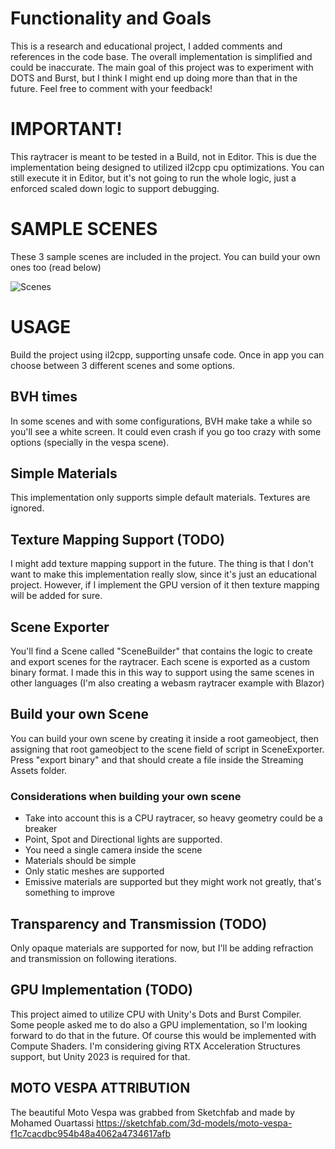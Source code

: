 # Functionality and Goals

This is a research and educational project, I added comments and references in the code base.
The overall implementation is simplified and could be inaccurate. The main goal of this project was to experiment with DOTS and Burst, but I think I might end up doing more than that in the future.
Feel free to comment with your feedback!

# IMPORTANT! 

This raytracer is meant to be tested in a Build, not in Editor.
This is due the implementation being designed to utilized il2cpp cpu optimizations.
You can still execute it in Editor, but it's not going to run the whole logic, just a enforced scaled down logic to support debugging.

# SAMPLE SCENES
These 3 sample scenes are included in the project. You can build your own ones too (read below)

![Scenes](https://i.gyazo.com/f315a687544680c4393e5bb2e1a60c64.jpg)

# USAGE
Build the project using il2cpp, supporting unsafe code. 
Once in app you can choose between 3 different scenes and some options.

## BVH times 
In some scenes and with some configurations, BVH make take a while so you'll see a white screen.
It could even crash if you go too crazy with some options (specially in the vespa scene).

## Simple Materials
This implementation only supports simple default materials. Textures are ignored.

## Texture Mapping Support (TODO)
I might add texture mapping support in the future. The thing is that I don't want to make this implementation really slow, since it's just an educational project.
However, if I implement the GPU version of it then texture mapping will be added for sure.

## Scene Exporter
You'll find a Scene called "SceneBuilder" that contains the logic to create and export scenes for the raytracer.
Each scene is exported as a custom binary format. I made this in this way to support using the same scenes in other languages (I'm also creating a webasm raytracer example with Blazor)

## Build your own Scene
You can build your own scene by creating it inside a root gameobject, then assigning that root gameobject to the scene field of script in SceneExporter.
Press "export binary" and that should create a file inside the Streaming Assets folder.

### Considerations when building your own scene
* Take into account this is a CPU raytracer, so heavy geometry could be a breaker
* Point, Spot and Directional lights are supported.
* You need a single camera inside the scene
* Materials should be simple
* Only static meshes are supported
* Emissive materials are supported but they might work not greatly, that's something to improve

## Transparency and Transmission (TODO)

Only opaque materials are supported for now, but I'll be adding refraction and transmission on following iterations.

## GPU Implementation (TODO)
This project aimed to utilize CPU with Unity's Dots and Burst Compiler. 
Some people asked me to do also a GPU implementation, so I'm looking forward to do that in the future.
Of course this would be implemented with Compute Shaders. I'm considering giving RTX Acceleration Structures support, but Unity 2023 is required for that.

## MOTO VESPA ATTRIBUTION
The beautiful Moto Vespa was grabbed from Sketchfab and made by Mohamed Ouartassi 
https://sketchfab.com/3d-models/moto-vespa-f1c7cacdbc954b48a4062a4734617afb

